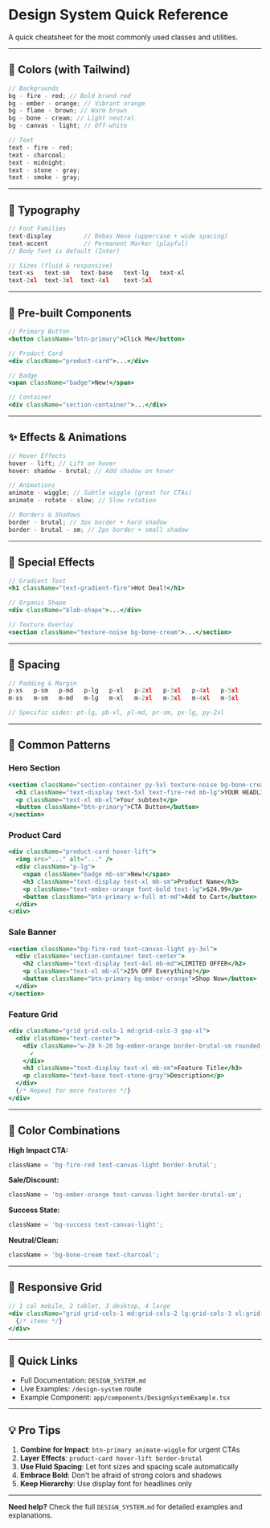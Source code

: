 # Design System Quick Reference

A quick cheatsheet for the most commonly used classes and utilities.

---

## 🎨 Colors (with Tailwind)

```jsx
// Backgrounds
bg - fire - red; // Bold brand red
bg - ember - orange; // Vibrant orange
bg - flame - brown; // Warm brown
bg - bone - cream; // Light neutral
bg - canvas - light; // Off-white

// Text
text - fire - red;
text - charcoal;
text - midnight;
text - stone - gray;
text - smoke - gray;
```

---

## 📝 Typography

```jsx
// Font Families
text-display         // Bebas Neue (uppercase + wide spacing)
text-accent          // Permanent Marker (playful)
// Body font is default (Inter)

// Sizes (fluid & responsive)
text-xs   text-sm   text-base   text-lg   text-xl
text-2xl  text-3xl  text-4xl    text-5xl
```

---

## 🎯 Pre-built Components

```jsx
// Primary Button
<button className="btn-primary">Click Me</button>

// Product Card
<div className="product-card">...</div>

// Badge
<span className="badge">New!</span>

// Container
<div className="section-container">...</div>
```

---

## ✨ Effects & Animations

```jsx
// Hover Effects
hover - lift; // Lift on hover
hover: shadow - brutal; // Add shadow on hover

// Animations
animate - wiggle; // Subtle wiggle (great for CTAs)
animate - rotate - slow; // Slow rotation

// Borders & Shadows
border - brutal; // 3px border + hard shadow
border - brutal - sm; // 2px border + small shadow
```

---

## 🎨 Special Effects

```jsx
// Gradient Text
<h1 className="text-gradient-fire">Hot Deal!</h1>

// Organic Shape
<div className="blob-shape">...</div>

// Texture Overlay
<section className="texture-noise bg-bone-cream">...</section>
```

---

## 📐 Spacing

```jsx
// Padding & Margin
p-xs   p-sm   p-md   p-lg   p-xl   p-2xl   p-3xl   p-4xl   p-5xl
m-xs   m-sm   m-md   m-lg   m-xl   m-2xl   m-3xl   m-4xl   m-5xl

// Specific sides: pt-lg, pb-xl, pl-md, pr-sm, px-lg, py-2xl
```

---

## 🔄 Common Patterns

### Hero Section

```jsx
<section className="section-container py-5xl texture-noise bg-bone-cream">
  <h1 className="text-display text-5xl text-fire-red mb-lg">YOUR HEADLINE</h1>
  <p className="text-xl mb-xl">Your subtext</p>
  <button className="btn-primary">CTA Button</button>
</section>
```

### Product Card

```jsx
<div className="product-card hover-lift">
  <img src="..." alt="..." />
  <div className="p-lg">
    <span className="badge mb-sm">New!</span>
    <h3 className="text-display text-xl mb-sm">Product Name</h3>
    <p className="text-ember-orange font-bold text-lg">$24.99</p>
    <button className="btn-primary w-full mt-md">Add to Cart</button>
  </div>
</div>
```

### Sale Banner

```jsx
<section className="bg-fire-red text-canvas-light py-3xl">
  <div className="section-container text-center">
    <h2 className="text-display text-4xl mb-md">LIMITED OFFER</h2>
    <p className="text-xl mb-xl">25% OFF Everything!</p>
    <button className="btn-primary bg-ember-orange">Shop Now</button>
  </div>
</section>
```

### Feature Grid

```jsx
<div className="grid grid-cols-1 md:grid-cols-3 gap-xl">
  <div className="text-center">
    <div className="w-20 h-20 bg-ember-orange border-brutal-sm rounded-full mx-auto mb-md">
      ✓
    </div>
    <h3 className="text-display text-xl mb-sm">Feature Title</h3>
    <p className="text-base text-stone-gray">Description</p>
  </div>
  {/* Repeat for more features */}
</div>
```

---

## 🎨 Color Combinations

**High Impact CTA:**

```jsx
className = 'bg-fire-red text-canvas-light border-brutal';
```

**Sale/Discount:**

```jsx
className = 'bg-ember-orange text-canvas-light border-brutal-sm';
```

**Success State:**

```jsx
className = 'bg-success text-canvas-light';
```

**Neutral/Clean:**

```jsx
className = 'bg-bone-cream text-charcoal';
```

---

## 📱 Responsive Grid

```jsx
// 1 col mobile, 2 tablet, 3 desktop, 4 large
<div className="grid grid-cols-1 md:grid-cols-2 lg:grid-cols-3 xl:grid-cols-4 gap-xl">
  {/* items */}
</div>
```

---

## 🔗 Quick Links

- Full Documentation: `DESIGN_SYSTEM.md`
- Live Examples: `/design-system` route
- Example Component: `app/components/DesignSystemExample.tsx`

---

## 💡 Pro Tips

1. **Combine for Impact**: `btn-primary animate-wiggle` for urgent CTAs
2. **Layer Effects**: `product-card hover-lift border-brutal`
3. **Use Fluid Spacing**: Let font sizes and spacing scale automatically
4. **Embrace Bold**: Don't be afraid of strong colors and shadows
5. **Keep Hierarchy**: Use display font for headlines only

---

**Need help?** Check the full `DESIGN_SYSTEM.md` for detailed examples and explanations.


